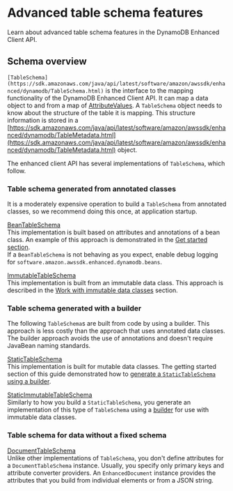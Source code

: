 # Advanced table schema features<a name="ddb-en-client-adv-features"></a>

Learn about advanced table schema features in the DynamoDB Enhanced Client API\.

## Schema overview<a name="ddb-en-client-adv-features-schm-overview"></a>

`[TableSchema](https://sdk.amazonaws.com/java/api/latest/software/amazon/awssdk/enhanced/dynamodb/TableSchema.html)` is the interface to the mapping functionality of the DynamoDB Enhanced Client API\. It can map a data object to and from a map of [AttributeValues](https://sdk.amazonaws.com/java/api/latest/software/amazon/awssdk/services/dynamodb/model/AttributeValue.html)\. A `TableSchema` object needs to know about the structure of the table it is mapping\. This structure information is stored in a [https://sdk.amazonaws.com/java/api/latest/software/amazon/awssdk/enhanced/dynamodb/TableMetadata.html](https://sdk.amazonaws.com/java/api/latest/software/amazon/awssdk/enhanced/dynamodb/TableMetadata.html) object\.

The enhanced client API has several implementations of `TableSchema`, which follow\. 

### Table schema generated from annotated classes<a name="ddb-en-client-adv-features-schema-mapped"></a>

It is a moderately expensive operation to build a `TableSchema` from annotated classes, so we recommend doing this once, at application startup\.

 [ BeanTableSchema ](https://sdk.amazonaws.com/java/api/latest/software/amazon/awssdk/enhanced/dynamodb/mapper/BeanTableSchema.html)   
This implementation is built based on attributes and annotations of a bean class\. An example of this approach is demonstrated in the [Get started section](ddb-en-client-gs-tableschema.md#ddb-en-client-gs-tableschema-anno-bean)\.  
If a `BeanTableSchema` is not behaving as you expect, enable debug logging for `software.amazon.awssdk.enhanced.dynamodb.beans`\.

[ImmutableTableSchema](https://sdk.amazonaws.com/java/api/latest/software/amazon/awssdk/enhanced/dynamodb/mapper/ImmutableTableSchema.html)  
This implementation is built from an immutable data class\. This approach is described in the [Work with immutable data classes](ddb-en-client-use-immut.md) section\.

### Table schema generated with a builder<a name="ddb-en-client-adv-features-schema-static"></a>

The following `TableSchema`s are built from code by using a builder\. This approach is less costly than the approach that uses annotated data classes\. The builder approach avoids the use of annotations and doesn't require JavaBean naming standards\.

[StaticTableSchema](https://sdk.amazonaws.com/java/api/latest/software/amazon/awssdk/enhanced/dynamodb/mapper/StaticTableSchema.html)  
This implementation is built for mutable data classes\. The getting started section of this guide demonstrated how to [generate a `StaticTableSchema` using a builder](ddb-en-client-gs-tableschema.md#ddb-en-client-gs-tableschema-builder)\.

[StaticImmutableTableSchema](https://sdk.amazonaws.com/java/api/latest/software/amazon/awssdk/enhanced/dynamodb/mapper/StaticImmutableTableSchema.html)  
Similarly to how you build a `StaticTableSchema`, you generate an implementation of this type of `TableSchema` using a [builder](https://sdk.amazonaws.com/java/api/latest/software/amazon/awssdk/enhanced/dynamodb/mapper/StaticImmutableTableSchema.html) for use with immutable data classes\.

### Table schema for data without a fixed schema<a name="ddb-en-client-adv-features-schema-document"></a>

[DocumentTableSchema](https://sdk.amazonaws.com/java/api/latest/software/amazon/awssdk/enhanced/dynamodb/document/DocumentTableSchema.html)  
Unlike other implementations of `TableSchema`, you don't define attributes for a `DocumentTableSchema` instance\. Usually, you specify only primary keys and attribute converter providers\. An `EnhancedDocument` instance provides the attributes that you build from individual elements or from a JSON string\.